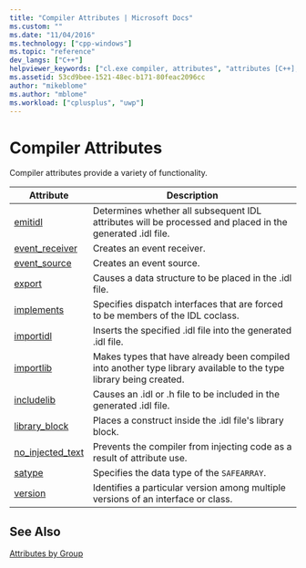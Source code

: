 ```yaml
---
title: "Compiler Attributes | Microsoft Docs"
ms.custom: ""
ms.date: "11/04/2016"
ms.technology: ["cpp-windows"]
ms.topic: "reference"
dev_langs: ["C++"]
helpviewer_keywords: ["cl.exe compiler, attributes", "attributes [C++], compiler"]
ms.assetid: 53cd9bee-1521-48ec-b171-80feac2096cc
author: "mikeblome"
ms.author: "mblome"
ms.workload: ["cplusplus", "uwp"]
---
```

# Compiler Attributes

Compiler attributes provide a variety of functionality.

|Attribute|Description|
|---------------|-----------------|
|[emitidl](../windows/emitidl.md)|Determines whether all subsequent IDL attributes will be processed and placed in the generated .idl file.|
|[event_receiver](../windows/event-receiver.md)|Creates an event receiver.|
|[event_source](../windows/event-source.md)|Creates an event source.|
|[export](../windows/export.md)|Causes a data structure to be placed in the .idl file.|
|[implements](../windows/implements-cpp.md)|Specifies dispatch interfaces that are forced to be members of the IDL coclass.|
|[importidl](../windows/importidl.md)|Inserts the specified .idl file into the generated .idl file.|
|[importlib](../windows/importlib.md)|Makes types that have already been compiled into another type library available to the type library being created.|
|[includelib](../windows/includelib-cpp.md)|Causes an .idl or .h file to be included in the generated .idl file.|
|[library_block](../windows/library-block.md)|Places a construct inside the .idl file's library block.|
|[no_injected_text](../windows/no-injected-text.md)|Prevents the compiler from injecting code as a result of attribute use.|
|[satype](../windows/satype.md)|Specifies the data type of the `SAFEARRAY`.|
|[version](../windows/version-cpp.md)|Identifies a particular version among multiple versions of an interface or class.|

## See Also

[Attributes by Group](../windows/attributes-by-group.md)